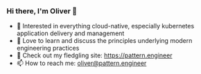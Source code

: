 ### Hi there, I'm Oliver 👋

- 🔭 Interested in everything cloud-native, especially kubernetes application delivery and management
- 💬 Love to learn and discuss the principles underlying modern engineering practices
- 🌱 Check out my fledgling site: https://pattern.engineer
- 📫 How to reach me: oliver@pattern.engineer
